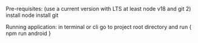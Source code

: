 


Pre-requisites:
(use a current version with LTS at least node v18 and git 2)
install node
install git





Running application:
in terminal or cli go to project root directory and run { npm run android }
